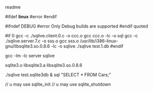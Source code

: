 
readme


#ifdef
__linux__
#error
#endif

#ifndef DEBUG
#error Only Debug builds are supported
#endif
quoted



#if 0
  gcc -c ./sqlive.client.0.c -o ccc.o
  gcc ccc.o -lc -o sql
  gcc -c ./sqlive.server.7.c  -o sss.o
  gcc sss.o  /usr/lib/i386-linux-gnu/libsqlite3.so.0.8.6 -lc -o sqlive
  ./sqlive test.1.db
#endif

gcc -lm
-lc server sqlive

sqlite3.o
libsqlite3.a
libsqlite3.so.0.8.6


./sqlive test.sqlite3db &
sql "SELECT * FROM Cars;"

// u may use sqlite_init
// u may use sqlite_shutdown

